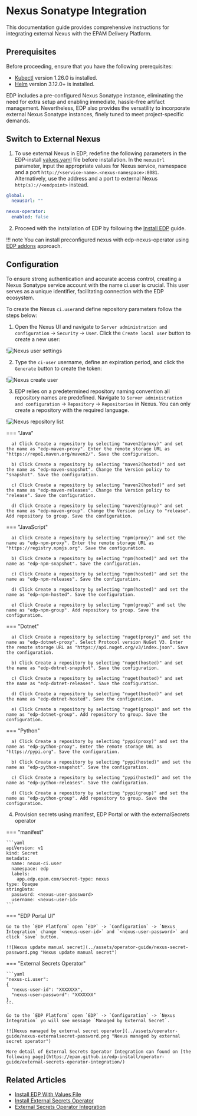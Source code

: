 # Nexus Sonatype Integration

This documentation guide provides comprehensive instructions for integrating external Nexus with the EPAM Delivery Platform.

## Prerequisites

Before proceeding, ensure that you have the following prerequisites:

* [Kubectl](https://v1-26.docs.kubernetes.io/releases/download/) version 1.26.0 is installed.
* [Helm](https://helm.sh) version 3.12.0+ is installed.

EDP includes a pre-configured Nexus Sonatype instance, eliminating the need for extra setup and enabling immediate, hassle-free artifact management. Nevertheless, EDP also provides the versatility to incorporate external Nexus Sonatype instances, finely tuned to meet project-specific demands.

## Switch to External Nexus

1. To use external Nexus in EDP, redefine the following parameters in the EDP-install [values.yaml](https://github.com/epam/edp-install/blob/master/deploy-templates/values.yaml) file before installation. In the `nexusUrl` parameter, input the appropriate values for Nexus service, namespace and a port `http://<service-name>.<nexus-namespace>:8081`. Alternatively, use the address and a port to external Nexus `http(s)://<endpoint>` instead.

  ```yaml
  global:
    nexusUrl: ""

  nexus-operator:
    enabled: false
  ```

2. Proceed with the installation of EDP by following the [Install EDP](../operator-guide/install-edp.md) guide.

!!! note
    You can install preconfigured nexus with edp-nexus-operator using [EDP addons](https://github.com/epam/edp-cluster-add-ons) approach.

## Configuration

To ensure strong authentication and accurate access control, creating a Nexus Sonatype service account with the name  ci.user  is crucial. This user serves as a unique identifier, facilitating connection with the EDP ecosystem.

To create the Nexus `ci.user`and define repository parameters follow the steps below: <a name="values"></a>

1. Open the Nexus UI and navigate to `Server administration and configuration` -> `Security` -> `User`. Click the `Create local user` button to create a new user:

  !![Nexus user settings](../assets/operator-guide/nexus-settings-user.png "Nexus user settings")

2. Type the `ci-user` username, define an expiration period, and click the `Generate` button to create the token:

  !![Nexus create user](../assets/operator-guide/nexus-create-user.png "Nexus create user")

3. EDP relies on a predetermined repository naming convention all repository names are predefined. Navigate to `Server administration and configuration` -> `Repository` -> `Repositories` in Nexus. You can only create a repository with the required language.

  !![Nexus repository list](../assets/operator-guide/nexus-repository.png "Nexus repository list")

  === "Java"

      a) Click Create a repository by selecting "maven2(proxy)" and set the name as "edp-maven-proxy". Enter the remote storage URL as "https://repo1.maven.org/maven2/". Save the configuration.

      b) Click Create a repository by selecting "maven2(hosted)" and set the name as "edp-maven-snapshot". Change the Version policy to "snapshot". Save the configuration.

      c) Click Create a repository by selecting "maven2(hosted)" and set the name as "edp-maven-releases". Change the Version policy to "release". Save the configuration.

      d) Click Create a repository by selecting "maven2(group)" and set the name as "edp-maven-group". Change the Version policy to "release". Add repository to group. Save the configuration.

  === "JavaScript"

      a) Click Create a repository by selecting "npm(proxy)" and set the name as "edp-npm-proxy". Enter the remote storage URL as "https://registry.npmjs.org". Save the configuration.

      b) Click Create a repository by selecting "npm(hosted)" and set the name as "edp-npm-snapshot". Save the configuration.

      c) Click Create a repository by selecting "npm(hosted)" and set the name as "edp-npm-releases". Save the configuration.

      d) Click Create a repository by selecting "npm(hosted)" and set the name as "edp-npm-hosted". Save the configuration.

      e) Click Create a repository by selecting "npm(group)" and set the name as "edp-npm-group". Add repository to group. Save the configuration.

  === "Dotnet"

      a) Click Create a repository by selecting "nuget(proxy)" and set the name as "edp-dotnet-proxy". Select Protocol version NuGet V3. Enter the remote storage URL as "https://api.nuget.org/v3/index.json". Save the configuration.

      b) Click Create a repository by selecting "nuget(hosted)" and set the name as "edp-dotnet-snapshot". Save the configuration.

      c) Click Create a repository by selecting "nuget(hosted)" and set the name as "edp-dotnet-releases". Save the configuration.

      d) Click Create a repository by selecting "nuget(hosted)" and set the name as "edp-dotnet-hosted". Save the configuration.

      e) Click Create a repository by selecting "nuget(group)" and set the name as "edp-dotnet-group". Add repository to group. Save the configuration.

  === "Python"

      a) Click Create a repository by selecting "pypi(proxy)" and set the name as "edp-python-proxy". Enter the remote storage URL as "https://pypi.org". Save the configuration.

      b) Click Create a repository by selecting "pypi(hosted)" and set the name as "edp-python-snapshot". Save the configuration.

      c) Click Create a repository by selecting "pypi(hosted)" and set the name as "edp-python-releases". Save the configuration.

      d) Click Create a repository by selecting "pypi(group)" and set the name as "edp-python-group". Add repository to group. Save the configuration.


4. Provision secrets using manifest, EDP Portal or with the externalSecrets operator

=== "manifest"

    ```yaml
    apiVersion: v1
    kind: Secret
    metadata:
      name: nexus-ci.user
      namespace: edp
      labels:
        app.edp.epam.com/secret-type: nexus
    type: Opaque
    stringData:
      password: <nexus-user-password>
      username: <nexus-user-id>
    ```

=== "EDP Portal UI"

    Go to the `EDP Platform` open `EDP` -> `Configuration` -> `Nexus Integration` change `<nexus-user-id>` and `<nexus-user-password>` and click `save` button.

    !![Nexus update manual secret](../assets/operator-guide/nexus-secret-password.png "Nexus update manual secret")

=== "External Secrets Operator"

    ```yaml
    "nexus-ci.user":
    {
      "nexus-user-id": "XXXXXXX",
      "nexus-user-password": "XXXXXXX"
    },
    ```

    Go to the `EDP Platform` open `EDP` -> `Configuration` -> `Nexus Integration` yo will see message `Managed by External Secret`.

    !![Nexus managed by external secret operator](../assets/operator-guide/nexus-externalsecret-password.png "Nexus managed by external secret operator")

    More detail of External Secrets Operator Integration can found on [the following page](https://epam.github.io/edp-install/operator-guide/external-secrets-operator-integration/)

## Related Articles
* [Install EDP With Values File](install-edp.md)
* [Install External Secrets Operator](install-external-secrets-operator.md)
* [External Secrets Operator Integration](external-secrets-operator-integration.md)